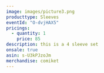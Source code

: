 ```yaml
---
image: images/picture3.png
producttype: Sleeves
eventId: "O-dvjHAX5"
pricings:
  - quantity: 1
    price: 85
description: this is a 4 sleeve set
onsale: true
asin: s-U3kPJzoJm
merchandise: comiket
---
```

